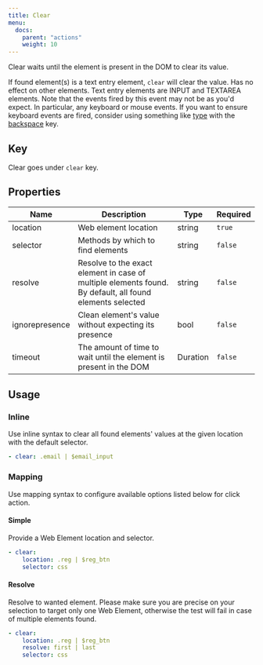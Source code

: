 ```yaml
---
title: Clear
menu:
  docs:
    parent: "actions"
    weight: 10
---
```


Clear waits until the element is present in the DOM to clear its value.

If found element(s) is a text entry element, `clear` will clear the value. Has no effect on other
elements. Text entry elements are INPUT and TEXTAREA elements. Note that the events fired by
this event may not be as you'd expect. In particular, any keyboard or mouse events.
If you want to ensure keyboard events are fired, consider using something like <a href="/docs/type.html">type</a> with the <a href="/docs/type.html#backspace">backspace</a> key.
## Key

Clear goes under `clear` key.

## Properties

Name|Description|Type|Required
---|---|---|---
location|Web element location|string|`true`
selector|Methods by which to find elements|string|`false`
resolve|Resolve to the exact element in case of multiple elements found. By default, all found elements selected|string|`false`
ignorepresence|Clean element's value without expecting its presence|bool|`false`
timeout|The amount of time to wait until the element is present in the DOM|Duration|`false`

## Usage

### Inline

Use inline syntax to clear all found elements' values at the given location with the default selector.
```yaml
- clear: .email | $email_input
```

### Mapping

Use mapping syntax to configure available options listed below for click action.
#### Simple

Provide a Web Element location and selector.
```yaml
- clear:
    location: .reg | $reg_btn
    selector: css
```

#### Resolve

Resolve to wanted element.
Please make sure you are precise on your selection to target only one Web Element,
otherwise the test will fail in case of multiple elements found.
```yaml
- clear:
    location: .reg | $reg_btn
    resolve: first | last
    selector: css
```
